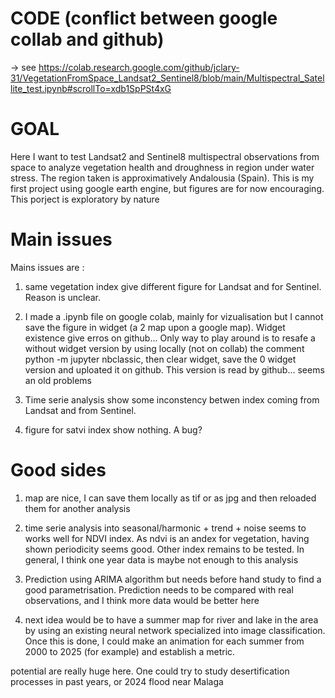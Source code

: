 # CODE  (conflict between google collab and github) 
-> see https://colab.research.google.com/github/jclary-31/VegetationFromSpace_Landsat2_Sentinel8/blob/main/Multispectral_Satellite_test.ipynb#scrollTo=xdb1SpPSt4xG

# GOAL
Here I want to test Landsat2 and Sentinel8 multispectral observations from space to analyze vegetation health and droughness in region under water stress. The region taken is approximatively Andalousia (Spain). This is my first project using google earth engine, but figures are for now encouraging. This porject is exploratory by nature

# Main issues
 Mains issues are :
1) same vegetation index give different figure for Landsat and for Sentinel. Reason is unclear.
   
2) I made a .ipynb file on google colab, mainly for vizualisation  but I cannot save the figure in widget (a 2 map upon a google map). Widget existence give erros on github... Only way to play around is to resafe a without widget version by using locally (not on collab) the comment python -m  jupyter nbclassic, then clear widget, save the 0 widget version and uploated it on github. This version is read by github... seems an old problems

3) Time serie analysis show some inconstency betwen index coming from Landsat and from Sentinel.

4) figure for satvi index show nothing. A bug?
    

# Good sides
1) map are nice,  I can save them locally as tif or as jpg and then reloaded them for another analysis
  
2) time serie analysis into seasonal/harmonic + trend + noise  seems to works well for NDVI index. As ndvi is an andex for vegetation, having shown periodicity seems good. Other index remains to be tested. In general, I think one year data is maybe not enough to this  analysis

3) Prediction using ARIMA algorithm but needs before hand study to find a good parametrisation. Prediction needs to be compared with real observations, and I think more data would be better here

4) next idea would be to have a summer map for river and lake in the area by using an existing neural network specialized into image classification. Once this is done, I could make an animation for each summer from 2000 to 2025 (for example) and establish a metric.


 potential are really huge here. One could try to study desertification processes in past years, or 2024 flood near Malaga

